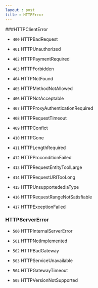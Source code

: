 ```yaml
---
layout : post
title : HTTPError
---
```


###HTTPClientError

- `400`  HTTPBadRequest

- `401`  HTTPUnauthorized

- `402`  HTTPPaymentRequired

- `403`  HTTPForbidden

- `404` HTTPNotFound

- `405` HTTPMethodNotAllowed

- `406` HTTPNotAcceptable

- `407` HTTPProxyAuthenticationRequired

- `408` HTTPRequestTimeout

- `409` HTTPConfict

- `410` HTTPGone

- `411` HTTPLengthRequired

- `412` HTTPProconditionFailed

- `413` HTTPRequestEntityToolLarge

- `414` HTTPRequestURITooLong

- `415` HTTPUnsupportedediaType

- `416` HTTPRequestRangeNotSatisfiable

- `417` HTTPExceptionFailed

### HTTPServerError

- `500` HTTPInternalServerError

- `501` HTTPNotImplemented

- `502` HTTPBadGateway

- `503` HTTPServiceUnavailable

- `504` HTTPGatewayTimeout

- `505` HTTPVersionNotSupported


  